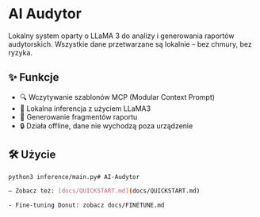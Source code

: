 # AI Audytor

Lokalny system oparty o LLaMA 3 do analizy i generowania raportów audytorskich. Wszystkie dane przetwarzane są lokalnie – bez chmury, bez ryzyka.

## ✨ Funkcje

- 🔍 Wczytywanie szablonów MCP (Modular Context Prompt)
- 🧠 Lokalna inferencja z użyciem LLaMA3
- 🧾 Generowanie fragmentów raportu
- 🔒 Działa offline, dane nie wychodzą poza urządzenie

## 🛠️ Użycie

```bash
python3 inference/main.py# AI-Audytor

— Zobacz też: [docs/QUICKSTART.md](docs/QUICKSTART.md)

- Fine-tuning Donut: zobacz docs/FINETUNE.md
